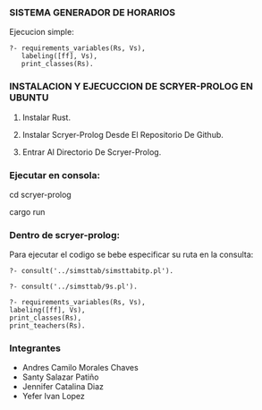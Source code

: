 ### SISTEMA GENERADOR DE HORARIOS
Ejecucion simple:

    ?- requirements_variables(Rs, Vs),
       labeling([ff], Vs),
       print_classes(Rs).

### INSTALACION Y EJECUCCION DE SCRYER-PROLOG EN UBUNTU

1. Instalar Rust.

2. Instalar Scryer-Prolog Desde El Repositorio De Github.

3. Entrar Al Directorio De Scryer-Prolog.

### Ejecutar en consola:
cd scryer-prolog

cargo run

### Dentro de scryer-prolog:
Para ejecutar el codigo se bebe especificar su ruta en la consulta:

    ?- consult('../simsttab/simsttabitp.pl').

    ?- consult('../simsttab/9s.pl').

    ?- requirements_variables(Rs, Vs),
	labeling([ff], Vs),
	print_classes(Rs),
	print_teachers(Rs).
	
### Integrantes
* Andres Camilo Morales Chaves
* Santy Salazar Patiño
* Jennifer Catalina Diaz
* Yefer Ivan Lopez

